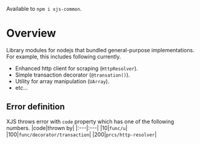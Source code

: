 
 Available to `npm i xjs-common`.

# Overview
Library modules for nodejs that bundled general-purpose implementations.  
For example, this includes following currently.
 - Enhanced http client for scraping (`HttpResolver`).
 - Simple transaction decorator (`@transation()`). 
 - Utility for array manipulation (`UArray`).
 - etc...

## Error definition
XJS throws error with `code` property which has one of the following numbers.
|code|thrown by|
|:---|:---|
|10|`func/u`|
|100|`func/decorator/transaction`|
|200|`prcs/http-resolver`|
